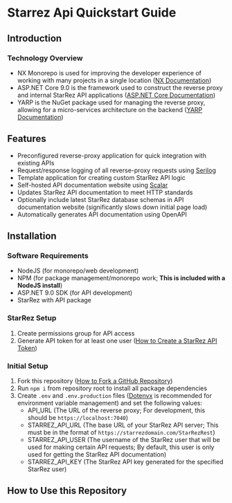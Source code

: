 # Starrez Api Quickstart Guide

## Introduction

### Technology Overview

- NX Monorepo is used for improving the developer experience of working with many projects in a single location ([NX Documentation](https://nx.dev/getting-started/intro))
- ASP.NET Core 9.0 is the framework used to construct the reverse proxy and internal StarRez API applications ([ASP.NET Core Documentation](https://learn.microsoft.com/en-us/aspnet/core/?view=aspnetcore-9.0))
- YARP is the NuGet package used for managing the reverse proxy, allowing for a micro-services architecture on the backend ([YARP Documentation](https://learn.microsoft.com/en-us/aspnet/core/fundamentals/servers/yarp/getting-started?view=aspnetcore-9.0))

## Features

- Preconfigured reverse-proxy application for quick integration with existing APIs
- Request/response logging of all reverse-proxy requests using [Serilog](https://serilog.net/)
- Template application for creating custom StarRez API logic
- Self-hosted API documentation website using [Scalar](https://scalar.com/)
- Updates StarRez API documentation to meet HTTP standards
- Optionally include latest StarRez database schemas in API documentation website (significantly slows down initial page load)
- Automatically generates API documentation using OpenAPI

## Installation

### Software Requirements

- NodeJS (for monorepo/web development)
- NPM (for package management/monorepo work; **This is included with a NodeJS install**)
- ASP.NET 9.0 SDK (for API development)
- StarRez with API package

### StarRez Setup

1. Create permissions group for API access
2. Generate API token for at least one user ([How to Create a StarRez API Token](https://support.starrez.com/hc/en-us/articles/208606766-Create-Token-for-REST-API-calls))

### Initial Setup

1. Fork this repository ([How to Fork a GitHub Repository](https://www.geeksforgeeks.org/git/how-to-fork-a-github-repository/))
2. Run `npm i` from repository root to install all package dependencies
3. Create `.env` and `.env.production` files ([Dotenvx](https://dotenvx.com/) is recommended for environment variable management) and set the following values:
   - API_URL (The URL of the reverse proxy; For development, this should be `https://localhost:7040`)
   - STARREZ_API_URL (The base URL of your StarRez API server; This must be in the format of `https://starrezdomain.com/StarRezRest`)
   - STARREZ_API_USER (The username of the StarRez user that will be used for making certain API requests; By default, this user is only used for getting the StarRez API documentation)
   - STARREZ_API_KEY (The StarRez API key generated for the specified StarRez user)

## How to Use this Repository
